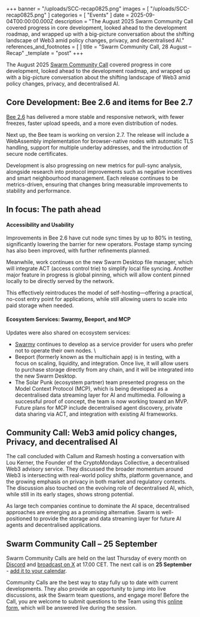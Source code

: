 +++
banner = "/uploads/SCC-recap0825.png"
images = [ "/uploads/SCC-recap0825.png" ]
categories = [ "Events" ]
date = 2025-09-04T00:00:00.000Z
description = "The August 2025 Swarm Community Call covered progress in core development, looked ahead to the development roadmap, and wrapped up with a big-picture conversation about the shifting landscape of Web3 amid policy changes, privacy, and decentralised AI."
references_and_footnotes = [ ]
title = "Swarm Community Call, 28 August – Recap" 
_template = "post"
+++

The August 2025 [Swarm Community Call](https://x.com/i/broadcasts/1djGXVNypnLxZ) covered progress in core development, looked ahead to the development roadmap, and wrapped up with a big-picture conversation about the shifting landscape of Web3 amid policy changes, privacy, and decentralised AI.


## Core Development: Bee 2.6 and items for Bee 2.7

[Bee 2.6](https://github.com/ethersphere/bee/releases/tag/v2.6.0) has delivered a more stable and responsive network, with fewer freezes, faster upload speeds, and a more even distribution of nodes.

Next up, the Bee team is working on version 2.7. The release will include a WebAssembly implementation for browser-native nodes with automatic TLS handling, support for multiple underlay addresses, and the introduction of secure node certificates.

Development is also progressing on new metrics for pull-sync analysis, alongside research into protocol improvements such as negative incentives and smart neighbourhood management. Each release continues to be metrics-driven, ensuring that changes bring measurable improvements to stability and performance.


## In focus: The path ahead 


#### Accessibility and Usability

Improvements in Bee 2.6 have cut node sync times by up to 80% in testing, significantly lowering the barrier for new operators. Postage stamp syncing has also been improved, with further refinements planned.

Meanwhile, work continues on the new Swarm Desktop file manager, which will integrate ACT (access control trie) to simplify local file syncing. Another major feature in progress is global pinning, which will allow content pinned locally to be directly served by the network.

This effectively reintroduces the model of self-hosting—offering a practical, no-cost entry point for applications, while still allowing users to scale into paid storage when needed.


#### Ecosystem Services: Swarmy, Beeport, and MCP

Updates were also shared on ecosystem services: 
* [Swarmy](https://swarmy.cloud/) continues to develop as a service provider for users who prefer not to operate their own nodes. \
* Beeport (formerly known as the multichain app) is in testing, with a focus on scaling, liquidity, and integration. Once live, it will allow users to purchase storage directly from any chain, and it will be integrated into the new Swarm Desktop.
* The Solar Punk (ecosystem partner) team presented progress on the Model Context Protocol (MCP), which is being developed as a decentralised data streaming layer for AI and multimedia. Following a successful proof of concept, the team is now working toward an MVP. Future plans for MCP include decentralised agent discovery, private data sharing via ACT, and integration with existing AI frameworks.


## Community Call: Web3 amid policy changes, Privacy, and decentralised AI

The call concluded with Callum and Ramesh hosting a conversation with Lou Kerner, the Founder of the CryptoMondays Collective, a decentralised Web3 advisory service. They discussed the broader momentum around Web3 is intersecting with real-world policy shifts, platform governance, and the growing emphasis on privacy in both market and regulatory contexts. The discussion also touched on the evolving role of decentralised AI, which, while still in its early stages, shows strong potential. 

As large tech companies continue to dominate the AI space, decentralised approaches are emerging as a promising alternative. Swarm is well-positioned to provide the storage and data streaming layer for future AI agents and decentralised applications.


## **Swarm Community Call – 25 September**

Swarm Community Calls are held on the last Thursday of every month on [Discord](https://discord.com/events/799027393297514537/1386618353740939335) and [broadcast on X](https://x.com/i/broadcasts/1zqKVjEPByAKB) at 17.00 CET. The next call is on **25 September** - [add it to your calendar](https://www.addevent.com/event/FK26537395). 

Community Calls are the best way to stay fully up to date with current developments. They also provide an opportunity to jump into live discussions, ask the Swarm team questions, and engage more! Before the Call, you are welcome to submit questions to the Team using this [online form](https://airtable.com/appNS3aNAw7rihPeg/shrBRyrMkXFsJvLS3), which will be answered live during the session.